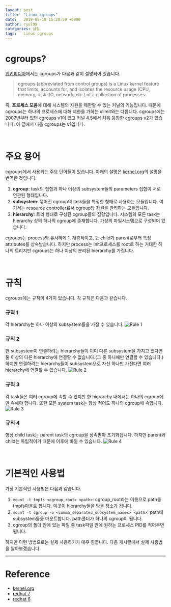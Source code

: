 ```yaml
---
layout: post
title:  "Linux cgroups"
date:   2019-06-18 15:20:59 +0900
author: ryul99
categories: 삽질
tags:	Linux cgroups
---
```


# cgroups?
[위키피디아](https://en.wikipedia.org/wiki/Cgroups)에서는 cgroups가 다음과 같이 설명되어 있습니다.

> cgroups (abbreviated from control groups) is a Linux kernel feature that limits, accounts for, and isolates the resource usage (CPU, memory, disk I/O, network, etc.) of a collection of processes. 

즉, **프로세스 모음**에 대해 시스템의 자원을 제한할 수 있는 커널의 기능입니다. 때문에 cgroups는 하나의 프로세스에 대해 제한을 가하는 ulimit와는 다릅니다. cgroups에는 2007년부터 있던 cgroups v1이 있고 커널 4.5에서 처음 등장한 cgroups v2가 있습니다. 이 글에서 다룰 cgroups는 v1입니다.

<br>

# 주요 용어
cgroups에서 사용되는 주요 단어들이 있습니다. 아래의 설명은 [kernel.org](https://www.kernel.org/doc/Documentation/cgroup-v1/cgroups.txt)의 설명을 번역한 것입니다.
1. **cgroup**: task의 집합과 하나 이상의 subsystem들의 parameters 집합이 서로 연관된 형태입니다.
1. **subsystem**: 묶어진 cgroup의 task들을 특정한 형태로 사용하는 모듈입니다. 여기서는 resource controller로서 cgroup당 자원을 관리하는 모듈입니다.
1. **hierarchy**: 트리 형태로 구성된 cgroup들의 집합입니다. 시스템의 모든 task는 hierarchy 상의 하나의 cgroup에 존재합니다. 가상의 파일시스템으로 구성되어 있습니다.

cgroups는 process와 유사하게 1. 계층적이고, 2. child가 parent로부터 특정 attributes를 상속받습니다. 하지만 process는 init프로세스를 root로 하는 거대한 하나의 트리지만 cgroups는 하나 이상의 분리된 hierarchy를 가집니다.

<br>

# 규칙
cgroups에는 규칙이 4가지 있습니다. 각 규칙은 다음과 같습니다.

### 규칙 1
각 hierarchy는 하나 이상의 subsystem들을 가질 수 있습니다. 
<img src="{{ site.baseurl }}/assets/images/cgroups/image1.png" title="Rule 1">

### 규칙 2
한 subsystem이 연결하려는 hierarchy들이 이미 다른 subsystem을 가지고 있다면 둘 이상의 다른 hierarchy에 연결할 수 없습니다.(그 중 하나에만 연결할 수 있습니다.) 하지만 연결하려는 hierarchy들이 subsystem으로 자신 하나만 가진다면 여러 hierarchy에 연결할 수 있습니다.
<img src="{{ site.baseurl }}/assets/images/cgroups/image2.png" title="Rule 2">

### 규칙 3
각 task들은 여러 cgroup에 속할 수 있지만 한 hierarchy 내에서는 하나의 cgroup에만 속해야 합니다. 또한 모든 system task는 항상 적어도 하나의 cgroup에 속합니다.
<img src="{{ site.baseurl }}/assets/images/cgroups/image3.png" title="Rule 3">

### 규칙 4
항상 child task는 parent task의 cgroup을 상속받아 초기화됩니다. 하지만 parent와 child는 독립적이기 때문에 이후에 바뀔 수 있습니다.
<img src="{{ site.baseurl }}/assets/images/cgroups/image4.png" title="Rule 4">

<br>

# 기본적인 사용법
가장 기본적인 사용법은 다음과 같습니다.
1. `mount -t tmpfs <cgroup_root> <path>`: cgroup_root라는 이름으로 path를 tmpfs마운트 합니다. 이곳이 hierarchy들을 담을 장소가 됩니다.
1. `mount -t cgroup -o <comma_separated_subsystem_names> <path>`: path에 subsystem들을 마운트합니다. path폴더가 하나의 cgroup이 됩니다.
1. cgroup의 폴더 안에 있는 파일 중 task파일 안에 원하는 프로세스 PID를 적어주면 됩니다.

하지만 이런 방법으로는 실제 사용하기가 매우 힘듭니다. 다음 게시글에서 실제 사용법을 알아보겠습니다.

--------
# Reference
- [kernel.org](https://www.kernel.org/doc/Documentation/cgroup-v1/cgroups.txt)
- [redhat 7](https://access.redhat.com/documentation/en-us/red_hat_enterprise_linux/7/html/resource_management_guide/index)
- [redhat 6](https://access.redhat.com/documentation/en-us/red_hat_enterprise_linux/6/html/resource_management_guide/index)
